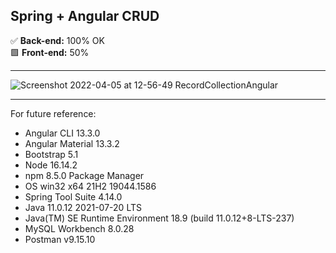 ## Spring + Angular CRUD <br>

✅ **Back-end:** 100% OK <br>
🟩 **Front-end:** 50% <br>
___


![Screenshot 2022-04-05 at 12-56-49 RecordCollectionAngular](https://user-images.githubusercontent.com/65719821/161837711-a57965e0-f450-4cb1-905d-7857c86cc549.png)


___
For future reference: 

- Angular CLI 13.3.0
- Angular Material 13.3.2
- Bootstrap 5.1
- Node 16.14.2
- npm 8.5.0 Package Manager
- OS win32 x64 21H2 19044.1586
- Spring Tool Suite 4.14.0
- Java 11.0.12 2021-07-20 LTS
- Java(TM) SE Runtime Environment 18.9 (build 11.0.12+8-LTS-237)
- MySQL Workbench 8.0.28
- Postman v9.15.10
